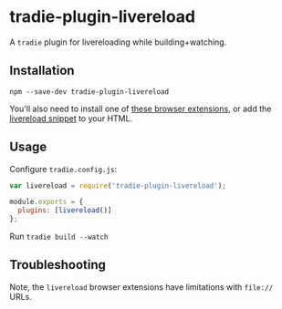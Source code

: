 # tradie-plugin-livereload

A `tradie` plugin for livereloading while building+watching.

## Installation

    npm --save-dev tradie-plugin-livereload

You'll also need to install one of [these browser extensions](http://livereload.com/extensions/), or add the [livereload snippet](http://feedback.livereload.com/knowledgebase/articles/86180-how-do-i-add-the-script-tag-manually) to your HTML.

## Usage

Configure `tradie.config.js`:

```js
var livereload = require('tradie-plugin-livereload');

module.exports = {
  plugins: [livereload()]
};
```

Run `tradie build --watch`

## Troubleshooting

Note, the `livereload` browser extensions have limitations with `file://` URLs.
